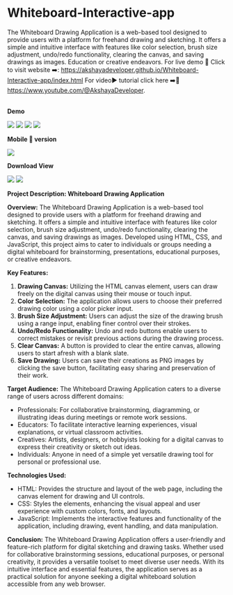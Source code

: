 # Whiteboard-Interactive-app
The Whiteboard Drawing Application is a web-based tool designed to provide users with a platform for freehand drawing and sketching. It offers a simple and intuitive interface with features like color selection, brush size adjustment, undo/redo functionality, clearing the canvas, and saving drawings as images. Education or creative endeavors.
For live demo 🍰 Click to visit website ➡️: https://akshayadeveloper.github.io/Whiteboard-Interactive-app/index.html 
For video▶️ tutorial click here ➡️🥞 https://www.youtube.com/@AkshayaDeveloper.
<br><br>
<p><b>Demo</b></p>
<img src="https://github.com/Akshayadeveloper/Whiteboard-Interactive-app/blob/main/IMG_20240226_130756.jpg">
<img src="https://github.com/Akshayadeveloper/Whiteboard-Interactive-app/blob/main/IMG_20240226_130806.jpg">
<img src="https://github.com/Akshayadeveloper/Whiteboard-Interactive-app/blob/main/IMG_20240226_130816.jpg">
<img src="https://github.com/Akshayadeveloper/Whiteboard-Interactive-app/blob/main/IMG_20240226_122354.jpg">

<p><b>Mobile 📲 version</b></p>
<img src="https://github.com/Akshayadeveloper/Whiteboard-Interactive-app/blob/main/IMG_20240226_122223.jpg">

<p><b>Download View</b></p>
<img src="https://github.com/Akshayadeveloper/Whiteboard-Interactive-app/blob/main/whiteboard (1).png">
<img src="https://github.com/Akshayadeveloper/Whiteboard-Interactive-app/blob/main/whiteboard (4).png">

**Project Description: Whiteboard Drawing Application**

**Overview:**
The Whiteboard Drawing Application is a web-based tool designed to provide users with a platform for freehand drawing and sketching. It offers a simple and intuitive interface with features like color selection, brush size adjustment, undo/redo functionality, clearing the canvas, and saving drawings as images. Developed using HTML, CSS, and JavaScript, this project aims to cater to individuals or groups needing a digital whiteboard for brainstorming, presentations, educational purposes, or creative endeavors.

**Key Features:**
1. **Drawing Canvas:** Utilizing the HTML canvas element, users can draw freely on the digital canvas using their mouse or touch input.
2. **Color Selection:** The application allows users to choose their preferred drawing color using a color picker input.
3. **Brush Size Adjustment:** Users can adjust the size of the drawing brush using a range input, enabling finer control over their strokes.
4. **Undo/Redo Functionality:** Undo and redo buttons enable users to correct mistakes or revisit previous actions during the drawing process.
5. **Clear Canvas:** A button is provided to clear the entire canvas, allowing users to start afresh with a blank slate.
6. **Save Drawing:** Users can save their creations as PNG images by clicking the save button, facilitating easy sharing and preservation of their work.

**Target Audience:**
The Whiteboard Drawing Application caters to a diverse range of users across different domains:
- Professionals: For collaborative brainstorming, diagramming, or illustrating ideas during meetings or remote work sessions.
- Educators: To facilitate interactive learning experiences, visual explanations, or virtual classroom activities.
- Creatives: Artists, designers, or hobbyists looking for a digital canvas to express their creativity or sketch out ideas.
- Individuals: Anyone in need of a simple yet versatile drawing tool for personal or professional use.

**Technologies Used:**
- HTML: Provides the structure and layout of the web page, including the canvas element for drawing and UI controls.
- CSS: Styles the elements, enhancing the visual appeal and user experience with custom colors, fonts, and layouts.
- JavaScript: Implements the interactive features and functionality of the application, including drawing, event handling, and data manipulation.

**Conclusion:**
The Whiteboard Drawing Application offers a user-friendly and feature-rich platform for digital sketching and drawing tasks. Whether used for collaborative brainstorming sessions, educational purposes, or personal creativity, it provides a versatile toolset to meet diverse user needs. With its intuitive interface and essential features, the application serves as a practical solution for anyone seeking a digital whiteboard solution accessible from any web browser.

